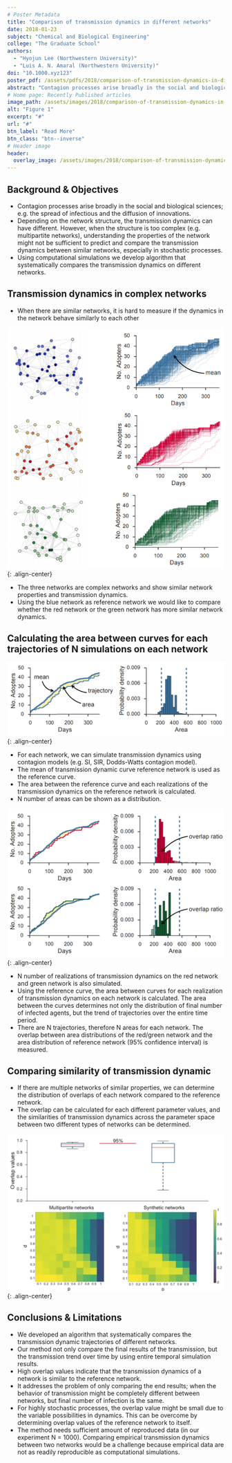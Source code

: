 ```yaml
---
# Poster Metadata
title: "Comparison of transmission dynamics in different networks"
date: 2018-01-23
subject: "Chemical and Biological Engineering"
college: "The Graduate School"
authors:
  - "Hyojun Lee (Northwestern University)"
  - "Luis A. N. Amaral (Northwestern University)"
doi: "10.1000.xyz123"
poster_pdf: /assets/pdfs/2018/comparison-of-transmission-dynamics-in-different-networks.pdf
abstract: "Contagion processes arise broadly in the social and biological sciences, manifested as, for example the spread of infectious and the diffusion of innovations. Depending on the network structure, the transmission dynamics can have different. However, when the structure is too complex (e.g. multipartite networks), understanding the properties of the network might not be sufficient to predict and compare the transmission dynamics between similar networks. We developed an algorithm that systematically compares the transmission dynamic trajectories of different networks. Our method not only compare the final results of the transmission, but the transmission trend over time by using entire temporal simulation results. Our method can indicate that the transmission dynamics of a network is similar or dissimilar to the reference network. The algorithm addresses the problem of only comparing the end results; when the behavior of transmission might be completely different between networks, but final number of infection is the same. For highly stochastic processes, the algorithm may deduce higher dissimilarities due to the variable possibilities in dynamics. This can be overcome by determining whether the reference network show high dissimilarity to itself. By investigating the entire parameter space of transmission model that is being used, the similarity trend can be determined for both the reference network and comparing network. The method needs sufficient amount of reproduced data (in our experiment N = 1000). Comparing empirical transmission dynamics between two networks would be a challenge because empirical data are not as readily reproducible as computational simulations."
# Home page: Recently Published articles
image_path: /assets/images/2018/comparison-of-transmission-dynamics-in-different-networks-1.png
alt: "Figure 1"
excerpt: "#"
url: "#"
btn_label: "Read More"
btn_class: "btn--inverse"
# Header image
header:
  overlay_image: /assets/images/2018/comparison-of-transmission-dynamics-in-different-networks-1.png
---
```

## Background & Objectives
- Contagion processes arise broadly in the social and biological sciences; e.g. the spread of infectious and the diffusion of innovations.
- Depending on the network structure, the transmission dynamics can have different. However, when the structure is too complex (e.g. multipartite networks), understanding the properties of the network might not be sufficient to predict and compare the transmission dynamics between similar networks, especially in stochastic processes.
- Using computational simulations we develop algorithm that systematically compares the transmission dynamics on different networks.

## Transmission dynamics in complex networks
- When there are similar networks, it is hard to measure if the dynamics in the network behave similarly to each other

![Figure 1](/assets/images/2018/comparison-of-transmission-dynamics-in-different-networks-1.png){: .align-center}

- The three networks are complex networks and show similar network properties and transmission dynamics.
- Using the blue network as reference network we would like to compare whether the red network or the green network has more similar network dynamics.

## Calculating the area between curves for each trajectories of N simulations on each network
![Figure 2](/assets/images/2018/comparison-of-transmission-dynamics-in-different-networks-2.png){: .align-center}

- For each network, we can simulate transmission dynamics using contagion models (e.g. SI, SIR, Dodds-Watts contagion model).
- The mean of transmission dynamic curve reference network is used as the reference curve.
- The area between the reference curve and each realizations of the transmission dynamics on the reference network is calculated.
- N number of areas can be shown as a distribution.

![Figure 3](/assets/images/2018/comparison-of-transmission-dynamics-in-different-networks-3.png){: .align-center}

- N number of realizations of transmission dynamics on the red network and green network is also simulated.
- Using the reference curve, the area between curves for each realization of transmission dynamics on each network is calculated. The area between the curves determines not only the distribution of final number of infected agents, but the trend of trajectories over the entire time period.
- There are N trajectories, therefore N areas for each network. The overlap between area distributions of the red/green network and the area distribution of reference network (95% confidence interval) is measured.

## Comparing similarity of transmission dynamic
- If there are multiple networks of similar properties, we can determine the distribution of overlaps of each network compared to the reference network.
- The overlap can be calculated for each different parameter values, and the similarities of transmission dynamics across the parameter space between two different types of networks can be determined.

![Figure 4](/assets/images/2018/comparison-of-transmission-dynamics-in-different-networks-4.png){: .align-center}

## Conclusions & Limitations

- We developed an algorithm that systematically compares the transmission dynamic trajectories of different networks.
- Our method not only compare the final results of the transmission, but the transmission trend over time by using entire temporal simulation results.
- High overlap values indicate that the transmission dynamics of a network is similar to the reference network.
- It addresses the problem of only comparing the end results; when the behavior of transmission might be completely different between networks, but final number of infection is the same.
- For highly stochastic processes, the overlap value might be small due to the variable possibilities in dynamics. This can be overcome by determining overlap values of the reference network to itself.
- The method needs sufficient amount of reproduced data (in our experiment N = 1000). Comparing empirical transmission dynamics between two networks would be a challenge because empirical data are not as readily reproducible as computational simulations.
